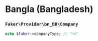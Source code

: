 # Bangla (Bangladesh)

### `Faker\Provider\bn_BD\Company`

```php
echo $faker->companyType; // "সার"
```
